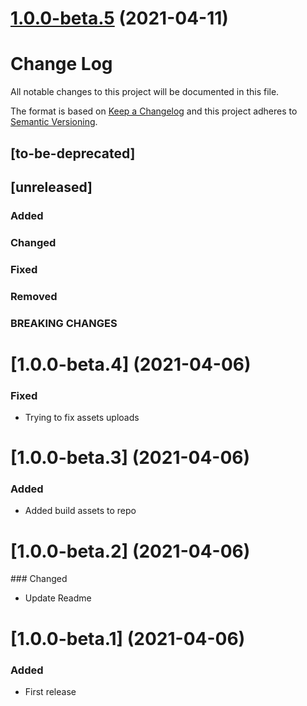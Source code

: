 # [1.0.0-beta.5](https://github.com/gabrielseco/smf/compare/v1.0.0-beta.4...v1.0.0-beta.5) (2021-04-11)



# Change Log
All notable changes to this project will be documented in this file.

The format is based on [Keep a Changelog](http://keepachangelog.com/)
and this project adheres to [Semantic Versioning](http://semver.org/).

## [to-be-deprecated]

## [unreleased]
### Added
### Changed
### Fixed
### Removed
### BREAKING CHANGES

# [1.0.0-beta.4] (2021-04-06)

### Fixed

- Trying to fix assets uploads

# [1.0.0-beta.3] (2021-04-06)
### Added

- Added build assets to repo

# [1.0.0-beta.2] (2021-04-06)

### Changed

-  Update Readme

# [1.0.0-beta.1] (2021-04-06)

### Added

- First release

